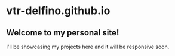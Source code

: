 # vtr-delfino.github.io
## Welcome to my personal site!

I'll be showcasing my projects here and it will be responsive soon.
